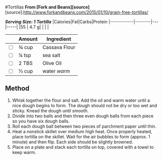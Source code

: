 #Tortillas
**From [Fork and Beans][source]**
[source]:http://www.forkandbeans.com/2015/01/10/grain-free-tortillas/

***Serving Size: 1 Tortilla***
|Calories|Fat|Carbs|Protein
|------------|--------|---|-----|
|55 | 4.7 g|   |     |       |

|                         | Amount | Ingredient    |
|-------------------------|--------|---------------|
|<input type="checkbox">| ¾ cup  |Cassava Flour |
|<input type="checkbox">| ¼ tsp  |sea salt      |
|<input type="checkbox">| 2 TBS  |Olive Oil     |
|<input type="checkbox">| ⅓ cup  |water *warm*  |

## Method
1. Whisk together the flour and salt. Add the oil and warm water until a nice dough begins to form. The dough should not be dry or too wet and sticky.
Knead the dough until smooth.
2. Divide into two balls and then three even dough balls from each piece so you have six dough balls.
3. Roll each dough ball between two pieces of parchment paper until thin.
4. Heat a nonstick skillet over medium high heat. Once properly heated, place tortilla on the skillet. Wait for the air bubbles to form (approx. 1 minute) and then flip. Each side should be slightly browned.
5. Place on a plate and stack each tortilla on top, covered with a towel to keep warm.

